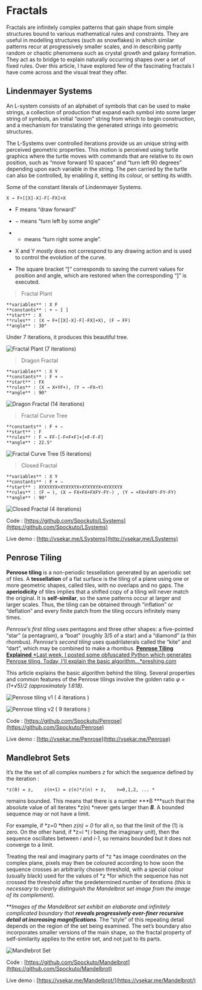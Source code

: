 
# Fractals

Fractals are infinitely complex patterns that gain shape from simple structures bound to various mathematical rules and constraints. They are useful in modelling structures (such as snowflakes) in which similar patterns recur at progressively smaller scales, and in describing partly random or chaotic phenomena such as crystal growth and galaxy formation. They act as to bridge to explain naturally occurring shapes over a set of fixed rules. Over this article, I have explored few of the fascinating fractals I have come across and the visual treat they offer.

## Lindenmayer Systems

An L-system consists of an alphabet of symbols that can be used to make strings, a collection of production that expand each symbol into some larger string of symbols, an initial *“axiom*” string from which to begin construction, and a mechanism for translating the generated strings into geometric structures.

The L-Systems over controlled iterations provide us an unique string with perceived geometric properties. This motion is perceived using turtle graphics where the turtle moves with commands that are relative to its own position, such as “move forward 10 spaces” and “turn left 90 degrees” depending upon each variable in the string. The pen carried by the turtle can also be controlled, by enabling it, setting its colour, or setting its width.

Some of the constant literals of Lindenmayer Systems.

    X → F+[[X]-X]-F[-FX]+X

* F means “draw forward”

* − means “turn left by some angle”

* + means “turn right some angle”.

* X and Y *mostly* does not correspond to any drawing action and is used to control the evolution of the curve.

* The square bracket “[“ corresponds to saving the current values for position and angle, which are restored when the corresponding “]” is executed.
>  Fractal Plant

    **variables** : X F
    **constants** : + − [ ]
    **start** : X
    **rules** : (X → F+[[X]-X]-F[-FX]+X), (F → FF)
    **angle** : 30°

Under 7 iterations, it produces this beautiful tree.

![Fractal Plant (7 iterations)](https://cdn-images-1.medium.com/max/3564/1*ReJphFibIiZRdTil7UtJvA.png)
>  Dragon Fractal

    **variables** : X Y
    **constants** : F + −
    **start** : FX
    **rules** : (X → X+YF+), (Y → −FX−Y)
    **angle** : 90°

![Dragon Fractal (14 iterations)](https://cdn-images-1.medium.com/max/2332/1*Q93vRgGIDFYq0WDiY4B-IQ.png)
>  Fractal Curve Tree

    **constants** : F + −
    **start** : F
    **rules** : F → FF-[-F+F+F]+[+F-F-F]
    **angle** : 22.5°

![Fractal Curve Tree (5 iterations)](https://cdn-images-1.medium.com/max/2916/1*V-oaPUQyoLbiNSwqmMIEiQ.png)
>  Closed Fractal

    **variables** : X Y
    **constants** : F + −
    **start** : XYXYXYX+XYXYXYX+XYXYXYX+XYXYXYX
    **rules** : (F → ), (X → FX+FX+FXFY-FY-) , (Y → +FX+FXFY-FY-FY)
    **angle** : 90°

![Closed Fractal (4 iterations)](https://cdn-images-1.medium.com/max/2336/1*65LXAyZJ9pdcHla_WDf5Tg.png)

Code : [https://github.com/Spockuto/LSystems](https://github.com/Spockuto/LSystems)

Live demo : [http://vsekar.me/LSystems](http://vsekar.me/LSystems)

## Penrose Tiling

**Penrose tiling** is a non-periodic tessellation generated by an aperiodic set of tiles. A **tessellation** of a flat surface is the tiling of a plane using one or more geometric shapes, called tiles, with no overlaps and no gaps. The **aperiodicity** of tiles implies that a shifted copy of a tiling will never match the original. It is **self-similar**, so the same patterns occur at larger and larger scales. Thus, the tiling can be obtained through “inflation” or “deflation” and every finite patch from the tiling occurs infinitely many times.

*Penrose’s first tiling* uses pentagons and three other shapes: a five-pointed “star” (a pentagram), a “boat” (roughly 3/5 of a star) and a “diamond” (a thin rhombus). *Penrose’s second tiling* uses quadrilaterals called the “kite” and “dart”, which may be combined to make a rhombus.
[**Penrose Tiling Explained**
*Last week, I posted some obfuscated Python which generates Penrose tiling. Today, I'll explain the basic algorithm…*preshing.com](http://preshing.com/20110831/penrose-tiling-explained/)

This article explains the basic algorithm behind the tiling. Several properties and common features of the Penrose tilings involve the golden ratio *φ = (1+√5)/2 (approximately 1.618).*

![Penrose tiling v1 ( 4 iterations )](https://cdn-images-1.medium.com/max/3892/1*i6RixSCOL8N63acLwtH4pA.png)

![Penrose tiling v2 ( 9 iterations )](https://cdn-images-1.medium.com/max/3892/1*2P3d24Le7EmXrJVA0NQF2A.png)

Code : [https://github.com/Spockuto/Penrose](https://github.com/Spockuto/Penrose)

Live demo : [http://vsekar.me/Penrose](http://vsekar.me/Penrose)

## Mandlebrot Sets

It’s the the set of all complex numbers *z* for which the sequence defined by the iteration :

    *z(0) = z,    z(n+1) = z(n)*z(n) + z,    n=0,1,2, ... *  

remains bounded. This means that there is a number ***B ***such that the absolute value of all iterates *z(n) *never gets larger than ***B***. A bounded sequence may or not have a limit.

For example, if *z=0 *then *z(n) = 0* for all *n*, so that the limit of the (1) is zero. On the other hand, if *z=i *( *i* being the imaginary unit), then the sequence oscillates between *i* and *i-1*, so remains bounded but it does not converge to a limit.

Treating the real and imaginary parts of *z *as image coordinates on the complex plane, pixels may then be coloured according to how soon the sequence crosses an arbitrarily chosen threshold, with a special colour (usually black) used for the values of *z *for which the sequence has not crossed the threshold after the predetermined number of iterations *(this is necessary to clearly distinguish the Mandelbrot set image from the image of its complement).*

***Images of the Mandelbrot set exhibit an elaborate and infinitely complicated boundary that **reveals progressively ever-finer recursive detail at increasing magnifications***. The “style” of this repeating detail depends on the region of the set being examined. The set’s boundary also incorporates smaller versions of the main shape, so the fractal property of self-similarity applies to the entire set, and not just to its parts.

![Mandlebrot Set](https://cdn-images-1.medium.com/max/5720/1*GrXYt3QYs6fIsfd9j-ctzQ.png)

Code : [https://github.com/Spockuto/Mandelbrot](https://github.com/Spockuto/Mandelbrot)

Live demo : [https://vsekar.me/Mandelbrot/](https://vsekar.me/Mandelbrot/)
